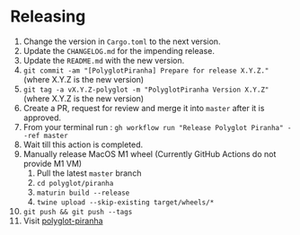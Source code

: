 Releasing
=========

 1. Change the version in `Cargo.toml` to the next version.
 2. Update the `CHANGELOG.md` for the impending release.
 3. Update the `README.md` with the new version.
 4. `git commit -am "[PolyglotPiranha] Prepare for release X.Y.Z."` (where X.Y.Z is the new version)
 5. `git tag -a vX.Y.Z-polyglot -m "PolyglotPiranha Version X.Y.Z"` (where X.Y.Z is the new version)
 6. Create a PR, request for review and merge it into `master` after it is approved.
 7. From your terminal run : `gh workflow run "Release Polyglot Piranha" --ref master`
 8. Wait till this action is completed.
 9. Manually release MacOS M1 wheel (Currently GitHub Actions do not provide M1 VM)
    1. Pull the latest `master` branch 
    2. `cd polyglot/piranha` 
    3. `maturin build --release` 
    4. `twine upload --skip-existing target/wheels/*`
 10. `git push && git push --tags`
 11. Visit [polyglot-piranha](https://pypi.org/project/polyglot-piranha/)
